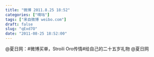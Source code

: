 ```yaml
---
title: "微博 2011.8.25 18:52"
categories: ["嘀咕"]
tags: ["来自微博 weibo.com"]
draft: false
slug: "qExd7O"
date: "2011-08-25 18:52:00"
---
```


<p>@夏日网：#微博买单，Stroili Oro传情#给自己的二十五岁礼物 @夏日网 ​​​​</p>
